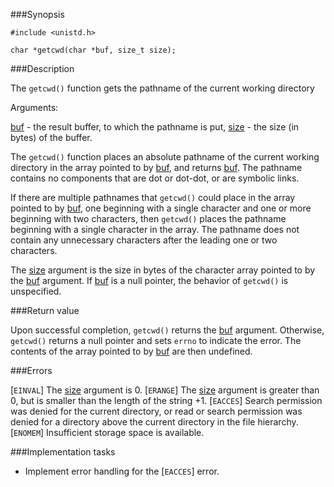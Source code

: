 ###Synopsis

`#include <unistd.h>`

`char *getcwd(char *buf, size_t size);`

###Description

The `getcwd()` function gets the pathname of the current working directory

Arguments:

<u>buf</u> - the result buffer, to which the pathname is put,
<u>size</u> - the size (in bytes) of the buffer.

The `getcwd()` function places an absolute pathname of the current working directory in the array pointed to by <u>buf</u>, and returns <u>buf</u>. The pathname contains no components that are dot or dot-dot, or are symbolic links.

If there are multiple pathnames that `getcwd()` could place in the array pointed to by <u>buf</u>, one beginning with a single <slash> character and one or more beginning with two <slash> characters, then `getcwd()` places the pathname beginning with a single <slash> character in the array. The pathname does not contain any unnecessary <slash> characters after the leading one or two <slash> characters.

The <u>size</u> argument is the size in bytes of the character array pointed to by the <u>buf</u> argument. If <u>buf</u> is a null pointer, the behavior of `getcwd()` is unspecified.

###Return value

Upon successful completion, `getcwd()` returns the <u>buf</u> argument. Otherwise, `getcwd()` returns a null pointer and sets `errno` to indicate the error. The contents of the array pointed to by <u>buf</u> are then undefined.

###Errors

[`EINVAL`] The <u>size</u> argument is 0. 
[`ERANGE`] The <u>size</u> argument is greater than 0, but is smaller than the length of the string +1. 
[`EACCES`] Search permission was denied for the current directory, or read or search permission was denied for a directory above the current directory in the file hierarchy.
[`ENOMEM`] Insufficient storage space is available. 

###Implementation tasks

* Implement error handling for the [`EACCES`] error.
